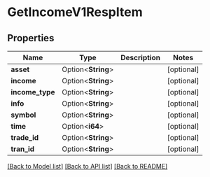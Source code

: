 # GetIncomeV1RespItem

## Properties

Name | Type | Description | Notes
------------ | ------------- | ------------- | -------------
**asset** | Option<**String**> |  | [optional]
**income** | Option<**String**> |  | [optional]
**income_type** | Option<**String**> |  | [optional]
**info** | Option<**String**> |  | [optional]
**symbol** | Option<**String**> |  | [optional]
**time** | Option<**i64**> |  | [optional]
**trade_id** | Option<**String**> |  | [optional]
**tran_id** | Option<**String**> |  | [optional]

[[Back to Model list]](../README.md#documentation-for-models) [[Back to API list]](../README.md#documentation-for-api-endpoints) [[Back to README]](../README.md)


